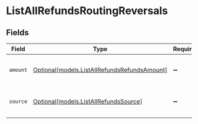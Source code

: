 # ListAllRefundsRoutingReversals


## Fields

| Field                                                                                    | Type                                                                                     | Required                                                                                 | Description                                                                              |
| ---------------------------------------------------------------------------------------- | ---------------------------------------------------------------------------------------- | ---------------------------------------------------------------------------------------- | ---------------------------------------------------------------------------------------- |
| `amount`                                                                                 | [Optional[models.ListAllRefundsRefundsAmount]](../models/listallrefundsrefundsamount.md) | :heavy_minus_sign:                                                                       | The amount that will be pulled back.                                                     |
| `source`                                                                                 | [Optional[models.ListAllRefundsSource]](../models/listallrefundssource.md)               | :heavy_minus_sign:                                                                       | Where the funds will be pulled back from.                                                |